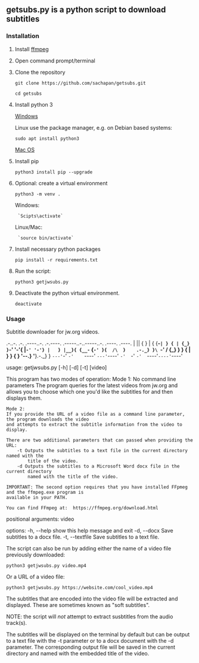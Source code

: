 ## getsubs.py is a python script to download subtitles

### Installation

1. Install [ffmpeg](https://ffmpeg.org/download.html)
1. Open command prompt/terminal
1. Clone the repository
    
    `git clone https://github.com/sachapan/getsubs.git`

    `cd getsubs`
1. Install python 3

    [Windows](https://www.python.org/downloads/windows/)

    Linux use the package manager, e.g. on Debian based systems:

    `sudo apt install python3`

    [Mac OS](https://docs.python.org/3/using/mac.html)

2. Install pip
    
    `python3 install pip --upgrade`

3. Optional: create a virtual environment
    
    `python3 -m venv .`
    
    Windows:
        
        `Scipts\activate`
    
    Linux/Mac:
        
        `source bin/activate`

4. Install necessary python packages
    
    `pip install -r requirements.txt`

5. Run the script:
    
    `python3 getjwsubs.py`

6. Deactivate the python virtual environment.
    
    `deactivate`

### Usage

Subtitle downloader for jw.org videos.

   .-..-.  .-.     .----..-. .-.----. .-----..-..-----..-.   .----. .----.
   | || {  } |    { {__-`| } { | {_} }`-' '-'{ |`-' '-'} |   } |__}{ {__-`
{`-' }{  /\  }    .-._} }\ `-' / {_} }  } {  | }  } {  } '--.} '__}.-._} }
 `---'`-'  `-'    `----'  `---'`----'   `-'  `-'  `-'  `----'`----'`----'

usage: getjwsubs.py [-h] [-d] [-t] [video]

This program has two modes of operation:
    Mode 1: No command line parameters
    The program queries for the latest videos from jw.org and allows
    you to choose which one you'd like the subtitles for and then displays them.

    Mode 2:
    If you provide the URL of a video file as a command line parameter, the program downloads the video
    and attempts to extract the subtitle information from the video to display.

    There are two additional parameters that can passed when providing the URL:
        -t Outputs the subtitles to a text file in the current directory named with the
            title of the video.
        -d Outputs the subtitles to a Microsoft Word docx file in the current directory
            named with the title of the video.

    IMPORTANT: The second option requires that you have installed FFpmeg and the ffmpeg.exe program is
    available in your PATH.

    You can find FFmpeg at:  https://ffmpeg.org/download.html


positional arguments:
  video

options:
  -h, --help      show this help message and exit
  -d, --docx      Save subtitles to a docx file.
  -t, --textfile  Save subtitles to a text file.


The script can also be run by adding either the name of a video file 
previously downloaded:

`python3 getjwsubs.py video.mp4`

Or a URL of a video file:

`python3 getjwsubs.py https://website.com/cool_video.mp4`

The subtitles that are encoded into the video file will be extracted
and displayed.  These are sometimes known as "soft subtitles".

NOTE: the script will *not* attempt to extract susbtitles from the audio
track(s).

The subtitles will be displayed on the terminal by default but can be 
output to a text file with the -t parameter or to a docx document with
the -d parameter.  The corresponding output file will be saved in the 
current directory and named with the embedded title of the video.


